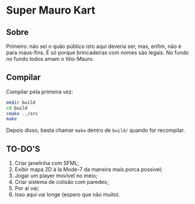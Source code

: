 Super Mauro Kart
================

Sobre
-----

Primeiro: não sei o quão público isto aqui deveria ser, mas, enfim, não é para
maus-fins. É só porque brincadeiras com nomes são legais. No fundo no fundo
todos amam o titio-Mauro.


Compilar
--------

Compilar pela primeira vez:

```bash
mkdir build
cd build
cmake ../src
make
```

Depois disso, basta chamar `make` dentro de `build/` quando for recompilar.


TO-DO'S
-------

1. Criar janelinha com SFML;
2. Exibir mapa 2D à la Mode-7 da maneira mais porca possível;
3. Jogar um player movível no meio;
4. Criar sistema de colisão com paredes;
5. Por aí vai;
6. Isso aqui vai longe (espero que não muito).
